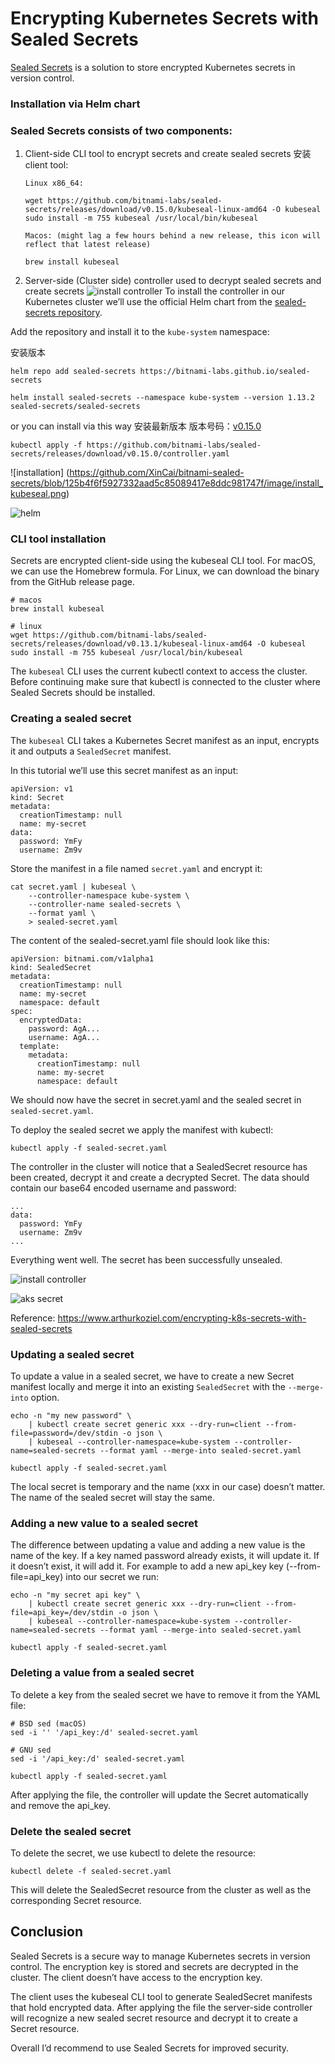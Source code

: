 # Encrypting Kubernetes Secrets with Sealed Secrets
 
[Sealed Secrets](https://github.com/bitnami-labs/sealed-secrets "bitnami seal secret") is a solution to store encrypted Kubernetes secrets in version control.

### Installation via Helm chart

### Sealed Secrets consists of two components:

1. Client-side CLI tool to encrypt secrets and create sealed secrets
   安装 client tool: 
   ```
   Linux x86_64: 
   
   wget https://github.com/bitnami-labs/sealed-secrets/releases/download/v0.15.0/kubeseal-linux-amd64 -O kubeseal
   sudo install -m 755 kubeseal /usr/local/bin/kubeseal
   ```
   
   ```
   Macos: (might lag a few hours behind a new release, this icon will reflect that latest release)
   
   brew install kubeseal
   ```
   
2. Server-side (Cluster side) controller used to decrypt sealed secrets and create secrets
![install controller](image/install_controller.png )
To install the controller in our Kubernetes cluster we’ll use the official Helm chart from the [sealed-secrets repository](https://github.com/bitnami-labs/sealed-secrets/tree/main/helm/sealed-secrets).

Add the repository and install it to the `kube-system` namespace:

安装版本
```
helm repo add sealed-secrets https://bitnami-labs.github.io/sealed-secrets

helm install sealed-secrets --namespace kube-system --version 1.13.2 sealed-secrets/sealed-secrets
```
or you can install via this way 安装最新版本
版本号码：[v0.15.0](https://github.com/bitnami-labs/sealed-secrets/releases)
```
kubectl apply -f https://github.com/bitnami-labs/sealed-secrets/releases/download/v0.15.0/controller.yaml
```
![installation] (https://github.com/XinCai/bitnami-sealed-secrets/blob/125b4f6f5927332aad5c85089417e8ddc981747f/image/install_kubeseal.png)

![helm](image/helm_repo.png )
### CLI tool installation
Secrets are encrypted client-side using the kubeseal CLI tool.
For macOS, we can use the Homebrew formula. For Linux, we can download the binary from the GitHub release page.
```
# macos
brew install kubeseal

# linux
wget https://github.com/bitnami-labs/sealed-secrets/releases/download/v0.13.1/kubeseal-linux-amd64 -O kubeseal
sudo install -m 755 kubeseal /usr/local/bin/kubeseal
```

The `kubeseal` CLI uses the current kubectl context to access the cluster. Before continuing make sure that kubectl is connected to the cluster where Sealed Secrets should be installed.


### Creating a sealed secret
The `kubeseal` CLI takes a Kubernetes Secret manifest as an input, encrypts it and outputs a `SealedSecret` manifest.

In this tutorial we’ll use this secret manifest as an input:
```
apiVersion: v1
kind: Secret
metadata:
  creationTimestamp: null
  name: my-secret
data:
  password: YmFy
  username: Zm9v
```

Store the manifest in a file named `secret.yaml` and encrypt it:
```
cat secret.yaml | kubeseal \
    --controller-namespace kube-system \
    --controller-name sealed-secrets \
    --format yaml \
    > sealed-secret.yaml
```

The content of the sealed-secret.yaml file should look like this:

```
apiVersion: bitnami.com/v1alpha1
kind: SealedSecret
metadata:
  creationTimestamp: null
  name: my-secret
  namespace: default
spec:
  encryptedData:
    password: AgA...
    username: AgA...
  template:
    metadata:
      creationTimestamp: null
      name: my-secret
      namespace: default
```
We should now have the secret in secret.yaml and the sealed secret in `sealed-secret.yaml`.

To deploy the sealed secret we apply the manifest with kubectl:
```
kubectl apply -f sealed-secret.yaml
```
The controller in the cluster will notice that a SealedSecret resource has been created, decrypt it and create a decrypted Secret.
The data should contain our base64 encoded username and password:
```
...
data:
  password: YmFy
  username: Zm9v
...
```
Everything went well. The secret has been successfully unsealed.

![install controller](image/deploy_sealed_secret.png )

![aks secret](image/aks_secret.png )

Reference:
https://www.arthurkoziel.com/encrypting-k8s-secrets-with-sealed-secrets

### Updating a sealed secret
To update a value in a sealed secret, we have to create a new Secret manifest locally and merge it into an existing `SealedSecret` with the `--merge-into` option.

```
echo -n "my new password" \
    | kubectl create secret generic xxx --dry-run=client --from-file=password=/dev/stdin -o json \
    | kubeseal --controller-namespace=kube-system --controller-name=sealed-secrets --format yaml --merge-into sealed-secret.yaml

kubectl apply -f sealed-secret.yaml
```
The local secret is temporary and the name (xxx in our case) doesn’t matter. The name of the sealed secret will stay the same.

### Adding a new value to a sealed secret
The difference between updating a value and adding a new value is the name of the key. If a key named password already exists, it will update it. If it doesn’t exist, it will add it.
For example to add a new api_key key (--from-file=api_key) into our secret we run:
```
echo -n "my secret api key" \
    | kubectl create secret generic xxx --dry-run=client --from-file=api_key=/dev/stdin -o json \
    | kubeseal --controller-namespace=kube-system --controller-name=sealed-secrets --format yaml --merge-into sealed-secret.yaml

kubectl apply -f sealed-secret.yaml
```

### Deleting a value from a sealed secret
To delete a key from the sealed secret we have to remove it from the YAML file:
```
# BSD sed (macOS)
sed -i '' '/api_key:/d' sealed-secret.yaml

# GNU sed
sed -i '/api_key:/d' sealed-secret.yaml

kubectl apply -f sealed-secret.yaml
```
After applying the file, the controller will update the Secret automatically and remove the api_key.

### Delete the sealed secret
To delete the secret, we use kubectl to delete the resource:
```
kubectl delete -f sealed-secret.yaml
```
This will delete the SealedSecret resource from the cluster as well as the corresponding Secret resource.

## Conclusion

Sealed Secrets is a secure way to manage Kubernetes secrets in version control. The encryption key is stored and secrets are decrypted in the cluster. The client doesn’t have access to the encryption key.

The client uses the kubeseal CLI tool to generate SealedSecret manifests that hold encrypted data. After applying the file the server-side controller will recognize a new sealed secret resource and decrypt it to create a Secret resource.

Overall I’d recommend to use Sealed Secrets for improved security.


